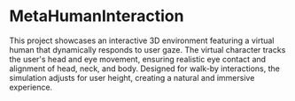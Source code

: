 # MetaHumanInteraction
 This project showcases an interactive 3D environment featuring a virtual human that dynamically responds to user gaze. The virtual character tracks the user's head and eye movement, ensuring realistic eye contact and alignment of head, neck, and body. Designed for walk-by interactions, the simulation adjusts for user height, creating a natural and immersive experience.
